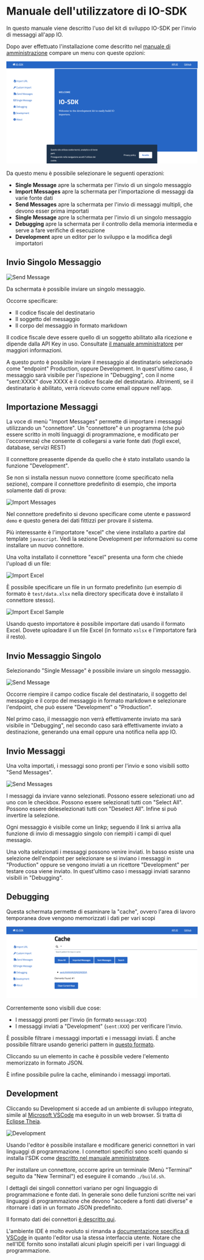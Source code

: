 # Manuale dell'utilizzatore di IO-SDK

In questo manuale viene descritto l'uso del kit di sviluppo IO-SDK per l'invio di messaggi all'app IO.

Dopo aver effettuato l'installazione come descritto nel [manuale di amministrazione](/docs/amministratore.md) compare un menu con queste opzioni:

![Main Menu](/docs/images/user-main-menu.png)

Da questo menu è possibile selezionare le seguenti operazioni:

- **Single Message** apre la schermata per l'invio di  un singolo messaggio
- **Import Messages** apre la schermata per l'importazione di messaggi da varie fonte dati
- **Send Messages** apre la schermata per l'invio di messaggi multipli, che devono esser prima importati
- **Single Message** apre la schermata per l'invio di un singolo messaggio
- **Debugging** apre la schermata per il controllo della memoria intermedia e serve a fare verifiche di esecuzione
- **Development** apre un editor per lo sviluppo e la modifica degli importatori

## Invio Singolo Messaggio

![Send Message](/docs/images/user-send-message.png)

Da schermata è possibile inviare un singolo messaggio.

Occorre specificare:

- Il codice fiscale del destinatario
- Il soggetto del messaggio
- Il corpo del messaggio in formato markdown

Il codice fiscale deve essere quello di un soggetto abilitato alla ricezione e dipende dalla API Key in uso. Consultate [il manuale amministratore](amministratore.md) per maggiori informazioni.

A questo punto è possibile inviare il messaggio al destinatario selezionado come "endpoint" Production, oppure Development. In quest'ultimo caso, il messaggio sarà visibile per l'ispezione in "Debugging", con il nome "sent:XXXX" dove XXXX è il codice fiscale del destinatario. Altrimenti, se il destinatario è abilitato, verrà ricevuto come email oppure nell'app.

## Importazione Messaggi

La voce di menù "Import Messages" permette di importare i messaggi utilizzando un "connettore". Un "connettore" è un programma (che può essere scritto in molti linguaggi di programmazione, e modificato per l'occorrenza) che consente di collegarsi a varie fonte dati (fogli excel, database, servizi REST) 

Il connettore preasente dipende da quello che è stato installato usando la funzione "Development".

Se non si installa nessun nuovo connettore (come specificato nella sezione), compare il connettore predefinito di esempio, che importa solamente dati di prova:

![Import Messages](/docs/images/user-import-messages.png)

Nel connettore predefinito si devono specificare come utente e password `demo` e questo genera dei dati fittizzi per provare il sistema.

Più interessante è l'importatore "excel" che viene installato a partire dal template `javascript`. Vedi la sezione Development per informazioni su come installare un nuovo connettore.

Una volta installato il connettore "excel" presenta una form che chiede l'upload di un file:

![Import Excel](/docs/images/user-import-excel-form.png)

È possibile specificare un file in un formato predefinito (un esempio di formato è `test/data.xlsx` nella directory specificata dove è installato il connettore stesso). 

![Import Excel Sample](/docs/images/user-import-excel-sample.png)

Usando questo importatore è possibile importare dati usando il formato Excel. Dovete uploadare il un file Excel (in formato `xslsx` e l'importatore farà il resto).

## Invio Messaggio Singolo

Selezionando "Single Message" è possibile inviare un singolo messaggio.

![Send Message](/docs/images/user-send-message.png)

Occorre riempire il campo codice fiscale del destinatario, il soggetto del messaggio e il corpo del messaggio in formato markdown e selezionare l'endpoint, che può essere "Development" o "Production".

Nel primo caso, il messaggio non verrà effettivamente inviato ma sarà visibile in "Debugging", nel secondo caso sarà effettivamente inviato a destinazione, generando una email oppure una notifica nella app IO.

## Invio Messaggi

Una volta importati, i messaggi sono pronti per l'invio e sono visibili sotto "Send Messages".

![Send Messages](/docs/images/user-send-messages.png)

I messaggi da inviare vanno selezionati. Possono essere selezionati uno ad uno con le checkbox. Possono essere selezionati tutti con "Select All". Possono essere deleselezionati tutti con "Deselect All". Infine  si può invertire la selezione.

Ogni messaggio è visibile come un linkp; seguendo il link si arriva alla funzione di invio di messaggio singolo con riempiti i campi di quel messagio.

Una volta selezionati i messaggi possono venire inviati. In basso esiste una selezione dell'endpoint per selezionare se si inviano i messaggi in "Production" oppure se vengono inviati a un ricettore "Development" per testare cosa viene inviato. In quest'ultimo caso i messaggi inviati saranno visibili in "Debugging".

## Debugging

Questa schermata permette di esaminare la "cache", ovvero l'area di lavoro temporanea dove vengono memorizzati i dati per vari scopi

![Debugging](/docs/images/user-debugging.png)

Correntemente sono visibili due cose:

- I messaggi pronti per l'invio (in formato `message:XXX`) 
- I messaggi inviati a "Development" (`sent:XXX`) per verificare l'invio.

È possibile filtrare i messaggi importati e i messaggi inviati.
È anche possibile filtrare usando generici pattern in [questo formato](https://redis.io/commands/keys).

Cliccando su un elemento in cache è possibile vedere l'elemento memorizzato in formato JSON.

È infine possibile pulire la cache, eliminando i messaggi importati.

## Development

Cliccando su Development si accede ad un ambiente di sviluppo integrato, simile al [Microsoft VSCode](https://code.visualstudio.com/) ma eseguito in un web browser. Si tratta di [Eclipse Theia](https://theia-ide.org/).

![Development](/docs/images/user-development.png)

Usando l'editor è possibile installare e modificare generici connettori in vari linguaggi di programmazione. I connettori specifici sono scelti quando si installa l'SDK come [descritto nel manuale amministratore](amministratore.md).

Per installare un connettore, occorre aprire un terminale (Menù "Terminal" seguito da "New Terminal") ed eseguire il comando `./build.sh`.

I dettagli dei singoli connettori variano per ogni linguaggio di programmazione e fonte dati. In generale sono delle funzioni scritte nei vari linguaggi di programmazione che devono "accedere a fonti dati diverse" e ritornare i dati in un formato JSON predefinito. 

Il formato dati dei connettori [è descritto qui](sviluppatore.md).

L'ambiente IDE è molto evoluto  si rimanda a [documentazione specifica di VSCode](https://code.visualstudio.com/docs) in quanto l'editor usa la stessa interfaccia utente.  Notare che nell'IDE fornito sono installati alcuni plugin speicifi per i vari linguaggi di programmazione.

